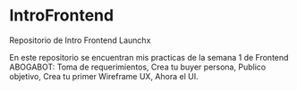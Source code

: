 # IntroFrontend
Repositorio de Intro Frontend Launchx

En este repositorio se encuentran mis practicas de la semana 1 de Frontend
ABOGABOT:
  Toma de requerimientos,
  Crea tu buyer persona,
  Publico objetivo,
  Crea tu primer Wireframe UX,
  Ahora el UI.
